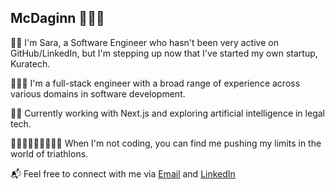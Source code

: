 ## McDaginn 🥰🇮🇸

🙋‍♀️ I'm Sara, a Software Engineer who hasn't been very active on GitHub/LinkedIn, but I'm stepping up now that I've started my own startup, Kuratech.

👩🏼‍💻 I'm a full-stack engineer with a broad range of experience across various domains in software development.

👷‍♀️ Currently working with Next.js and exploring artificial intelligence in legal tech.

🏊🏼‍♀️🚴🏻‍♀️🏃🏼‍♀️ When I'm not coding, you can find me pushing my limits in the world of triathlons.

📬 Feel free to connect with me via [Email](mailto:saraarnadottir@gmail.com) and [LinkedIn]([https://www.linkedin.com/in/damianricobelli/](https://www.linkedin.com/in/sara-árnadóttir)) 


<!--
**saraarnad/saraarnad** is a ✨ _special_ ✨ repository because its `README.md` (this file) appears on your GitHub profile.

Here are some ideas to get you started:

- 🔭 I’m currently working on ...
- 🌱 I’m currently learning ...
- 👯 I’m looking to collaborate on ...
- 🤔 I’m looking for help with ...
- 💬 Ask me about ...
- 📫 How to reach me: ...
- 😄 Pronouns: ...
- ⚡ Fun fact: ...
-->
